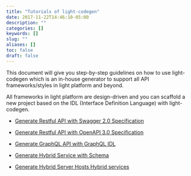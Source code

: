 ```yaml
---
title: "Tutorials of light-codegen"
date: 2017-11-22T14:46:10-05:00
description: ""
categories: []
keywords: []
slug: ""
aliases: []
toc: false
draft: false
---
```


This document will give you step-by-step guidelines on how to use light-codegen which
is an in-house generator to support all API frameworks/styles in light platform and beyond.
  
All frameworks in light platform are design-driven and you can scaffold a new project based
on the IDL (Interface Definition Language) with light-codegen. 

* [Generate Restful API with Swagger 2.0 Specification][]

* [Generate Restful API with OpenAPI 3.0 Specification][]

* [Generate GraphQL API with GraphQL IDL][]

* [Generate Hybrid Service with Schema][]

* [Generate Hybrid Server Hosts Hybrid services][]


[Generate Restful API with Swagger 2.0 Specification]: /tutorial/generator/swagger/
[Generate Restful API with OpenAPI 3.0 Specification]: /tutorial/generator/openapi/
[Generate GraphQL API with GraphQL IDL]: /tutorial/generator/graphql/
[Generate Hybrid Service with Schema]: /tutorial/generator/hybridservice/
[Generate Hybrid Server Hosts Hybrid services]: /tutorial/generator/hybridserver/


